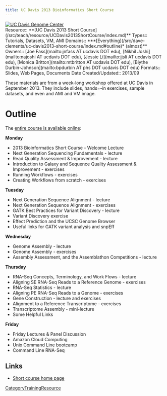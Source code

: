 ```yaml
---
title: UC Davis 2013 Bioinformatics Short Course
---
```

<div class='center'>
<a href='http://training.bioinformatics.ucdavis.edu/docs/2013/09/short-course-2013/'><img src="/src/images/logos/UCDavisGenomeCenterLogo.jpg" alt="UC Davis Genome Center" /></a>
</div>





<div class='deploymentbox'>
 Resource:: **[UC Davis 2013 Short Course](/src/teach/resource/UCDavis2013ShortCourse/index.md)**
 Types:: Tutorials, Datasets, VM, AMI
 Domains:: ***[Everything](/src/dave-clements/uc-davis2013-short-course/index.md#outline)* (almost)**
 Owners:: [Joe Fass](mailto:jnfass AT ucdavis DOT edu), [Nikhil Joshi](mailto:najoshi AT ucdavis DOT edu), [Jessie Li](mailto:jjsli AT ucdavis DOT edu), [Monica Britton](mailto:mtbritton AT ucdavis DOT edu), [Blythe Durbin-Johnson](mailto:bpdurbin AT phs DOT ucdavis DOT edu) 
 Formats:: Slides, Web Pages, Documents  
 Date Created/Updated:: 2013/09 
</div>

These materials are from a week-long workshop offered at UC Davis in September 2013.  They include slides, hands=-in exercises, sample datasets, and even and AMI and VM image.

# Outline

The [entire course is available online](http://training.bioinformatics.ucdavis.edu/docs/2013/09/short-course-2013/):

**Monday**
* 2013 Bioinformatics Short Course - Welcome Lecture
* Next Generation Sequencing Fundamentals - lecture
* Read Quality Assessment & Improvement - lecture
* Introduction to Galaxy and Sequence Quality Assessment & Improvement - exercises
* Running Workflows - exercises
* Creating Workflows from scratch - exercises

**Tuesday**
* Next Generation Sequence Alignment - lecture
* Next Generation Sequence Alignment - exercises
* GATK Best Practices for Variant Discovery - lecture
* Variant Discovery exercise
* Effect Prediction and the UCSC Genome Browser
* Useful links for GATK variant analysis and snpEff

**Wednesday**
* Genome Assembly - lecture
* Genome Assembly - exercises
* Assembly Assessment, and the Assemblathon Competitions - lecture

**Thursday**
* RNA-Seq Concepts, Terminology, and Work Flows - lecture
* Aligning SE RNA-Seq Reads to a Reference Genome - exercises
* RNA-Seq Statistics - lecture
* Aligning PE RNA-Seq Reads to a Genome - exercises
* Gene Construction - lecture and exercises
* Alignment to a Reference Transcriptome - exercises
* Transcriptome Assembly - mini-lecture
* Some Helpful Links

**Friday**
* Friday Lectures & Panel Discussion
* Amazon Cloud Computing
* Unix Command Line bootcamp
* Command Line RNA-Seq

## Links

* [Short course home page](http://training.bioinformatics.ucdavis.edu/docs/2013/09/short-course-2013/)

[CategoryTrainingResource](/src/category-training-resource/index.md)
